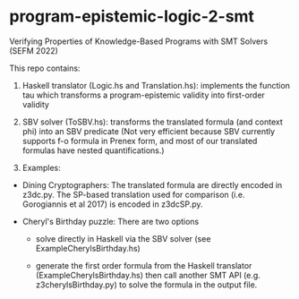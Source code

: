# program-epistemic-logic-2-smt
Verifying Properties of Knowledge-Based Programs with SMT Solvers (SEFM 2022)

This repo contains:
1) Haskell translator (Logic.hs and Translation.hs): implements the function tau which transforms
a program-epistemic validity into first-order validity 

2) SBV solver (ToSBV.hs): transforms the translated formula (and context phi)
into an SBV predicate (Not very efficient because SBV currently supports f-o formula in Prenex form, and most of our translated formulas have nested quantifications.) 

3) Examples:
- Dining Cryptographers: The translated formula are directly encoded in z3dc.py.
 The SP-based translation used for comparison (i.e. Gorogiannis et al 2017) is encoded in z3dcSP.py.

- Cheryl's Birthday puzzle:
There are two options 
  - solve directly in Haskell via the SBV solver (see ExampleCherylsBirthday.hs)  

  - generate the first order formula from the Haskell translator (ExampleCherylsBirthday.hs) then call another SMT API (e.g. z3cherylsBirthday.py) to solve the
formula in the output file.
